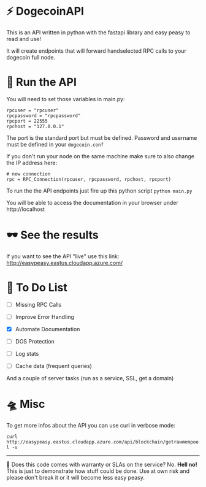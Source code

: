 # :zap: DogecoinAPI

This is an API written in python with the fastapi library and easy peasy to read and use!

It will create endpoints that will forward handselected RPC calls to your dogecoin full node.

# :athletic_shoe: Run the API

You will need to set those variables in main.py:
````
rpcuser = "rpcuser"
rpcpassword = "rpcpassword"
rpcport = 22555
rpchost = "127.0.0.1"
````

The port is the standard port but must be defined. Password and username must be defined in your ``dogecoin.conf``

If you don't run your node on the same machine make sure to also change the IP address here:
````
# new connection
rpc = RPC_Connection(rpcuser, rpcpassword, rpchost, rpcport)
````

To run the the API endpoints just fire up this python script
``python main.py``

You will be able to access the documentation in your browser under http://localhost

# :dark_sunglasses: See the results

If you want to see the API "live" use this link: http://easypeasy.eastus.cloudapp.azure.com/

# :page_with_curl: To Do List

- [ ] Missing RPC Calls
- [ ] Improve Error Handling
- [X] Automate Documentation
- [ ] DOS Protection
- [ ] Log stats
- [ ] Cache data (frequent queries)


And a couple of server tasks (run as a service, SSL, get a domain)

# :flying_saucer: Misc

To get more infos about the API you can use curl in verbose mode:

``curl http://easypeasy.eastus.cloudapp.azure.com/api/blockchain/getrawmempool -v``

---

:clown_face: Does this code comes with warranty or SLAs on the service? No. __Hell no!__ This is just to demonstrate how stuff could be done. Use at own risk and please don't break it or it will become less easy peasy.
